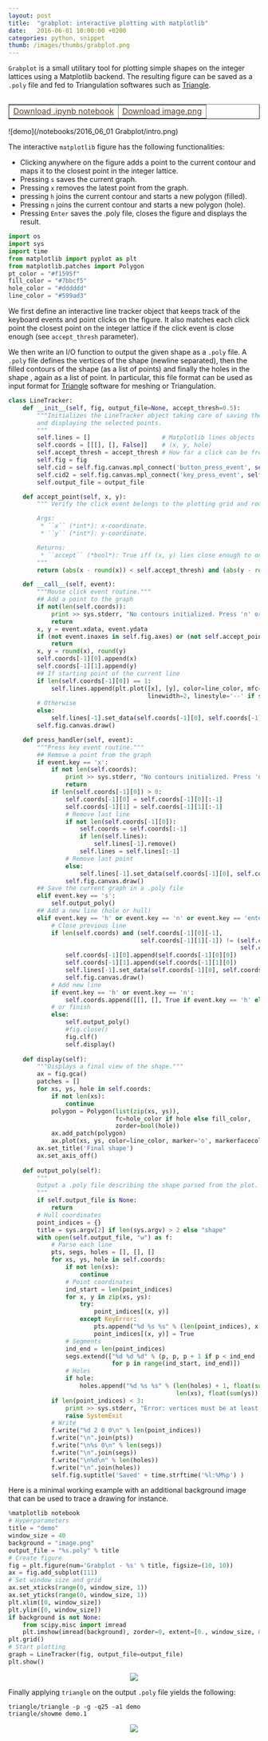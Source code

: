 ```yaml
---
layout: post
title:  "grabplot: interactive plotting with matplotlib"
date:   2016-06-01 10:00:00 +0200
categories: python, snippet
thumb: /images/thumbs/grabplot.png
---
```



`Grabplot` is a small utilitary tool for plotting simple shapes on the integer lattices using a Matplotlib backend. The resulting figure can be saved as a `.poly` file and fed to Triangulation softwares such as [Triangle](https://www.cs.cmu.edu/~quake/triangle.html).


<table border="1" cellpadding="6" align="right">
<tr>
<td><a style="color:#5E412F" href="/notebooks/2016_06_01 Grabplot/grabplot.ipynb">Download .ipynb notebook</a></td>
<td><a style="color:#5E412F" href="/notebooks/2016_06_01 Grabplot/image.png">Download image.png</a></td>
</tr>
</table>


![demo](/notebooks/2016_06_01 Grabplot/intro.png)



The interactive `matplotlib` figure has the following functionalities:

  * Clicking anywhere on the figure adds a point to the current contour and maps it to the closest point in the integer lattice.
  * Pressing `s` saves the current graph.
  * Pressing `x` removes the latest point from the graph.
  * pressing `h` joins the current contour and starts a new polygon (filled).
  * Pressing `n` joins the current contour and starts a new polygon (hole).
  * Pressing `Enter` saves the .poly file, closes the figure and displays the result.


```python
import os
import sys
import time
from matplotlib import pyplot as plt
from matplotlib.patches import Polygon
pt_color = "#f1595f"
fill_color = "#7bbcf5"
hole_color = "#dddddd"
line_color = "#599ad3"
```

We first define an interactive line tracker object that keeps track of the keyboard events and point clicks on the figure. It also matches each click point the closest point on the integer lattice if the click event is close enough (see `accept_thresh` parameter). 

We then write an I/O function to output the given shape as a `.poly` file. A `.poly` file defines the vertices of the shape (newline separated), then the filled contours of the shape (as a list of points) and finally the holes in the shape , again as a list of point. In particular, this file format can be used as input format for [Triangle](https://www.cs.cmu.edu/~quake/triangle.html) software for meshing or Triangulation.


```python
class LineTracker:
    def __init__(self, fig, output_file=None, accept_thresh=0.5):
        """Initializes the LineTracker object taking care of saving the coordinates 
        and displaying the selected points.
        """
        self.lines = []                    # Matplotlib lines objects
        self.coords = [[[], [], False]]    # (x, y, hole)
        self.accept_thresh = accept_thresh # How far a click can be from a point of the lattice
        self.fig = fig
        self.cid = self.fig.canvas.mpl_connect('button_press_event', self)
        self.cid2 = self.fig.canvas.mpl_connect('key_press_event', self.press_handler)
        self.output_file = output_file

    def accept_point(self, x, y):
        """ Verify the click event belongs to the plotting grid and round it to the nearest point.

        Args:
         * ``x`` (*int*): x-coordinate.
         * ``y`` (*int*): y-coordinate.

        Returns:
         * ``accept`` (*bool*): True iff (x, y) lies close enough to one of the points on the grid.
        """
        return (abs(x - round(x)) < self.accept_thresh) and (abs(y - round(y)) < self.accept_thresh)

    def __call__(self, event):
        """Mouse click event routine."""
        ## Add a point to the graph
        if not(len(self.coords)):
            print >> sys.stderr, "No contours initialized. Press 'n' or 'h' to create a new one."
            return
        x, y = event.xdata, event.ydata
        if (not event.inaxes in self.fig.axes) or (not self.accept_point(x, y)):
            return
        x, y = round(x), round(y)
        self.coords[-1][0].append(x)
        self.coords[-1][1].append(y)
        ## If starting point of the current line
        if len(self.coords[-1][0]) == 1:
            self.lines.append(plt.plot([x], [y], color=line_color, mfc=pt_color, marker='o', 
                                       linewidth=2, linestyle='--' if self.coords[-1][2] else '-')[0])
        # Otherwise
        else:
            self.lines[-1].set_data(self.coords[-1][0], self.coords[-1][1])
        self.fig.canvas.draw()

    def press_handler(self, event):
        """Press key event routine."""
        ## Remove a point from the graph
        if event.key == 'x':
            if not len(self.coords):
                print >> sys.stderr, "No contours initialized. Press 'n' or 'h' to create a new one."
                return
            if len(self.coords[-1][0]) > 0:
                self.coords[-1][0] = self.coords[-1][0][:-1]
                self.coords[-1][1] = self.coords[-1][1][:-1]
                # Remove last line
                if not len(self.coords[-1][0]):
                    self.coords = self.coords[:-1]
                    if len(self.lines):
                        self.lines[-1].remove()
                    self.lines = self.lines[:-1]
                # Remove last point
                else:
                    self.lines[-1].set_data(self.coords[-1][0], self.coords[-1][1])
                self.fig.canvas.draw()
        ## Save the current graph in a .poly file
        elif event.key == 's':
            self.output_poly()
        ## Add a new line (hole or hull)
        elif event.key == 'h' or event.key == 'n' or event.key == 'enter':
            # Close previous line
            if len(self.coords) and (self.coords[-1][0][-1], 
                                     self.coords[-1][1][-1]) != (self.coords[-1][0][0], 
                                                                 self.coords[-1][1][0]):
                self.coords[-1][0].append(self.coords[-1][0][0])
                self.coords[-1][1].append(self.coords[-1][1][0])
                self.lines[-1].set_data(self.coords[-1][0], self.coords[-1][1])
                self.fig.canvas.draw()
            # Add new line
            if event.key == 'h' or event.key == 'n':
                self.coords.append([[], [], True if event.key == 'h' else False])
            # or finish
            else:
                self.output_poly()
                #fig.close()
                fig.clf()
                self.display()
            
    def display(self):
        """Displays a final view of the shape."""
        ax = fig.gca()
        patches = []
        for xs, ys, hole in self.coords:
            if not len(xs):
                continue
            polygon = Polygon(list(zip(xs, ys)), 
                              fc=hole_color if hole else fill_color,
                              zorder=bool(hole))
            ax.add_patch(polygon)
            ax.plot(xs, ys, color=line_color, marker='o', markerfacecolor=pt_color)
        ax.set_title('Final shape')
        ax.set_axis_off()
            
    def output_poly(self):
        """
        Output a .poly file describing the shape parsed from the plot.
        """
        if self.output_file is None:
            return
        # Hull coordinates
        point_indices = {}
        title = sys.argv[2] if len(sys.argv) > 2 else "shape"
        with open(self.output_file, "w") as f:
            # Parse each line
            pts, segs, holes = [], [], []
            for xs, ys, hole in self.coords:
                if not len(xs):
                    continue
                # Point coordinates
                ind_start = len(point_indices)
                for x, y in zip(xs, ys):
                    try:
                        point_indices[(x, y)]
                    except KeyError:
                        pts.append("%d %s %s" % (len(point_indices), x, y))
                        point_indices[(x, y)] = True
                # Segments
                ind_end = len(point_indices)
                segs.extend(["%d %d %d" % (p, p, p + 1 if p < ind_end - 1 else ind_start) 
                             for p in range(ind_start, ind_end)])
                # Holes
                if hole:
                    holes.append("%d %s %s" % (len(holes) + 1, float(sum(xs)) / 
                                               len(xs), float(sum(ys)) / len(ys)))
            if len(point_indices) < 3:
                print >> sys.stderr, "Error: vertices must be at least 3"
                raise SystemExit
            # Write
            f.write("%d 2 0 0\n" % len(point_indices))
            f.write("\n".join(pts))
            f.write("\n%s 0\n" % len(segs))
            f.write("\n".join(segs))
            f.write("\n%d\n" % len(holes))
            f.write("\n".join(holes))
            self.fig.suptitle('Saved' + time.strftime('%l:%M%p') )
```

Here is a minimal working example with an additional background image that can be used to trace a drawing for instance.


```python
%matplotlib notebook
# Hyperparameters
title = "demo"
window_size = 40
background = "image.png"
output_file = "%s.poly" % title
# Create figure
fig = plt.figure(num='Grabplot - %s' % title, figsize=(10, 10))
ax = fig.add_subplot(111)
# Set window size and grid
ax.set_xticks(range(0, window_size, 1))
ax.set_yticks(range(0, window_size, 1))
plt.xlim([0, window_size])
plt.ylim([0, window_size])
if background is not None:    
    from scipy.misc import imread
    plt.imshow(imread(background), zorder=0, extent=[0., window_size, 0, window_size])
plt.grid()
# Start plotting
graph = LineTracker(fig, output_file=output_file)
plt.show()
```


<div style="text-align:center"><img src ="/notebooks/2016_06_01 Grabplot/final_shape.png" /></div>

Finally applying `triangle` on the output `.poly` file yields the following:


    triangle/triangle -p -g -q25 -a1 demo
    triangle/showme demo.1
    
<div style="text-align:center"><img src ="/notebooks/2016_06_01 Grabplot/output_plot.png" /></div>
